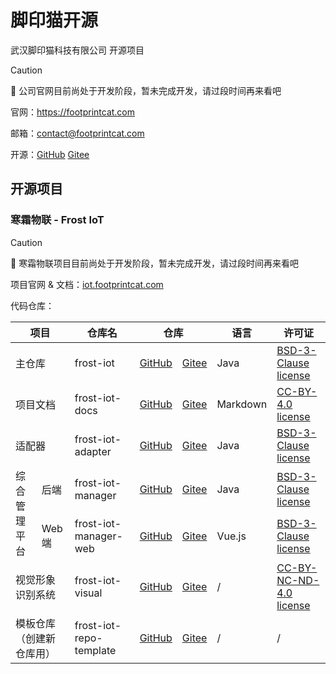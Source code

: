 # 脚印猫开源

武汉脚印猫科技有限公司 开源项目

> [!CAUTION]
> 🚧 公司官网目前尚处于开发阶段，暂未完成开发，请过段时间再来看吧

官网：https://footprintcat.com

邮箱：contact@footprintcat.com

开源：[GitHub](https://github.com/footprintcat) [Gitee](https://gitee.com/footprintcat)

## 开源项目

### 寒霜物联 - Frost IoT

> [!CAUTION]
> 🚧 寒霜物联项目目前尚处于开发阶段，暂未完成开发，请过段时间再来看吧

项目官网 & 文档：[iot.footprintcat.com](https://iot.footprintcat.com)

代码仓库：

<table>
  <thead>
    <tr>
      <th colspan="2">项目</th>
      <th>仓库名</th>
      <th colspan="2">仓库</th>
      <th>语言</th>
      <th>许可证</th>
      <!-- <th>Stars</th> -->
    </tr>
  </thead>
  <tbody>
    <tr>
      <td colspan="2">主仓库</td>
      <td>frost-iot</td>
      <td><a href="https://github.com/footprintcat/frost-iot">GitHub</a></td>
      <td><a href="https://gitee.com/footprintcat/frost-iot">Gitee</a></td>
      <td>Java</td>
      <td><a href="https://github.com/footprintcat/frost-iot/blob/main/LICENSE">BSD-3-Clause license</a></td>
      <!--
      <td><img alt="GitHub Repo stars" src="https://img.shields.io/github/stars/footprintcat/frost-iot"></td>
      -->
    </tr>
    <tr>
      <td colspan="2">项目文档</td>
      <td>frost-iot-docs</td>
      <td><a href="https://github.com/footprintcat/frost-iot-docs">GitHub</a></td>
      <td><a href="https://gitee.com/footprintcat/frost-iot-docs">Gitee</a></td>
      <td>Markdown</td>
      <td><a href="https://github.com/footprintcat/frost-iot-docs/blob/main/LICENSE">CC-BY-4.0 license</a></td>
      <!--
      <td><img alt="GitHub Repo stars" src="https://img.shields.io/github/stars/footprintcat/frost-iot-docs"></td>
      -->
    </tr>
    <tr>
      <td colspan="2">适配器</td>
      <td>frost-iot-adapter</td>
      <td><a href="https://github.com/footprintcat/frost-iot-adapter">GitHub</a></td>
      <td><a href="https://gitee.com/footprintcat/frost-iot-adapter">Gitee</a></td>
      <td>Java</td>
      <td><a href="https://github.com/footprintcat/frost-iot-adapter/blob/main/LICENSE">BSD-3-Clause license</a></td>
      <!--
      <td><img alt="GitHub Repo stars" src="https://img.shields.io/github/stars/footprintcat/frost-iot-adapter"></td>
      -->
    </tr>
    <tr>
      <td rowspan="2">综合管理平台</td>
      <td>后端</td>
      <td>frost-iot-manager</td>
      <td><a href="https://github.com/footprintcat/frost-iot-manager">GitHub</a></td>
      <td><a href="https://gitee.com/footprintcat/frost-iot-manager">Gitee</a></td>
      <td>Java</td>
      <td><a href="https://github.com/footprintcat/frost-iot-manager/blob/main/LICENSE">BSD-3-Clause license</a></td>
      <!--
      <td><img alt="GitHub Repo stars" src="https://img.shields.io/github/stars/footprintcat/frost-iot-manager"></td>
      -->
    </tr>
    <tr>
      <td>Web 端</td>
      <td>frost-iot-manager-web</td>
      <td><a href="https://github.com/footprintcat/frost-iot-manager-web">GitHub</a></td>
      <td><a href="https://gitee.com/footprintcat/frost-iot-manager-web">Gitee</a></td>
      <td>Vue.js</td>
      <td><a href="https://github.com/footprintcat/frost-iot-manager-web/blob/main/LICENSE">BSD-3-Clause license</a></td>
      <!--
      <td><img alt="GitHub Repo stars" src="https://img.shields.io/github/stars/footprintcat/frost-iot-manager-web"></td>
      -->
    </tr>
    <tr>
      <td colspan="2">视觉形象识别系统</td>
      <td>frost-iot-visual</td>
      <td><a href="https://github.com/footprintcat/frost-iot-visual">GitHub</a></td>
      <td><a href="https://gitee.com/footprintcat/frost-iot-visual">Gitee</a></td>
      <td>/</td>
      <td><a href="https://github.com/footprintcat/frost-iot-visual/blob/main/LICENSE">CC-BY-NC-ND-4.0 license</a></td>
      <!--
      <td><img alt="GitHub Repo stars" src="https://img.shields.io/github/stars/footprintcat/frost-iot-visual"></td>
      -->
    </tr>
    <tr>
      <td colspan="2">模板仓库（创建新仓库用）</td>
      <td>frost-iot-repo-template</td>
      <td><a href="https://github.com/footprintcat/frost-iot-repo-template">GitHub</a></td>
      <td><a href="https://gitee.com/footprintcat/frost-iot-repo-template">Gitee</a></td>
      <td>/</td>
      <td>/</td>
      <!--
      <td>/</td>
      -->
    </tr>
  </tbody>
</table>
